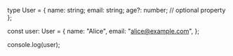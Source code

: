 type User = {
name: string;
email: string;
age?: number; // optional property
};

const user: User = {
name: "Alice",
email: "alice@example.com",
};

console.log(user);
